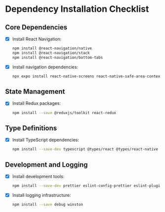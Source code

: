 # Dependency Installation Checklist

## Core Dependencies
- [x] Install React Navigation:
  ```zsh
  npm install @react-navigation/native
  npm install @react-navigation/stack
  npm install @react-navigation/bottom-tabs
  ```
- [x] Install navigation dependencies:
  ```zsh
  npx expo install react-native-screens react-native-safe-area-context
  ```

## State Management
- [x] Install Redux packages:
  ```zsh
  npm install --save @reduxjs/toolkit react-redux
  ```

## Type Definitions
- [x] Install TypeScript dependencies:
  ```zsh
  npm install --save-dev typescript @types/react @types/react-native
  ```

## Development and Logging
- [x] Install development tools:
  ```zsh
  npm install --save-dev prettier eslint-config-prettier eslint-plugin-prettier
  ```
- [x] Install logging infrastructure:
  ```zsh
  npm install --save debug winston
  ``` 